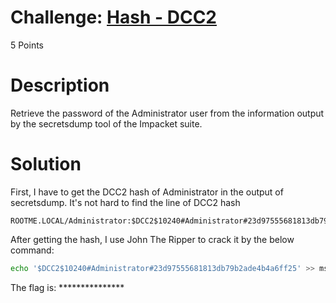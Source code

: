 # Challenge: [Hash - DCC2](https://www.root-me.org/en/Challenges/Cryptanalysis/Hash-DCC2?action_solution=voir#ancre_solution)
5 Points
# Description
Retrieve the password of the Administrator user from the information output by the secretsdump tool of the Impacket suite.
# Solution
First, I have to get the DCC2 hash of Administrator in the output of secretsdump. It's not hard to find the line of DCC2 hash
```
ROOTME.LOCAL/Administrator:$DCC2$10240#Administrator#23d97555681813db79b2ade4b4a6ff25
```
After getting the hash, I use John The Ripper to crack it by the below command:
```sh
echo '$DCC2$10240#Administrator#23d97555681813db79b2ade4b4a6ff25' >> mscash && sudo john --format=mscash2 --wordlist=/home/kali/rockyou.txt mscash
```
The flag is: ***************